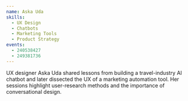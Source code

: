 ```yaml
---
name: Aska Uda
skills:
  - UX Design
  - Chatbots
  - Marketing Tools
  - Product Strategy
events:
  - 240538427
  - 249381736
---
```


UX designer Aska Uda shared lessons from building a travel-industry AI chatbot and later dissected the UX of a marketing automation tool. Her sessions highlight user-research methods and the importance of conversational design.
